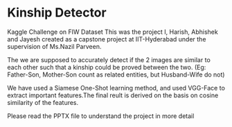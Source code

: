# Kinship Detector
Kaggle Challenge on FIW Dataset
This was the project I, Harish, Abhishek and Jayesh created as a capstone project at IIT-Hyderabad under the supervision of Ms.Nazil Parveen.

The we are supposed to accurately detect if the 2 images are similar to each other such that a kinship could be proved between the two.
(Eg: Father-Son, Mother-Son count as related entities, but Husband-Wife do not)

We have used a Siamese One-Shot learning method, and used VGG-Face to extract important features.The final reult is derived on the basis on cosine similarity of the features.

Please read the PPTX file to understand the project in more detail
